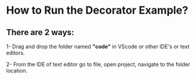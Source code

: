 # How to Run the Decorator Example?

## There are 2 ways:
1- Drag and drop the folder named **"code"** in VScode
or other IDE's or text editors.

2- From the IDE of text editor go to file, open project, navigate to the folder location.
